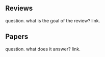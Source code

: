 
## Reviews

question. what is the goal of the review?
link.

## Papers

question. what does it answer?
link.